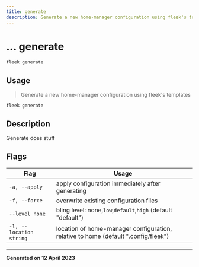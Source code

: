```yaml
---
title: generate
description: Generate a new home-manager configuration using fleek's templates
---
```


# ... generate
`fleek generate`

## Usage
> Generate a new home-manager configuration using fleek's templates

```shell
fleek generate
```

## Description


Generate does stuff



## Flags
|Flag|Usage|
|----|-----|
|`-a, --apply`|apply configuration immediately after generating|
|`-f, --force`|overwrite existing configuration files|
|`--level none`|bling level: none,`low`,`default`,`high` (default "default")|
|`-l, --location string`|location of home-manager configuration, relative to home (default ".config/fleek")|


---
**Generated on 12 April 2023**
